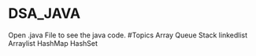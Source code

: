 # DSA_JAVA
Open .java File to see the java code.
#Topics
Array
Queue
Stack
linkedlist
Arraylist
HashMap
HashSet
